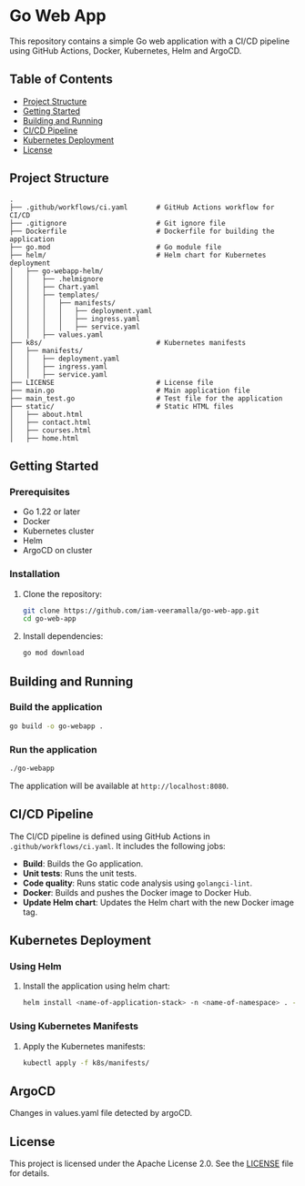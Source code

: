 # Go Web App

This repository contains a simple Go web application with a CI/CD pipeline using GitHub Actions, Docker, Kubernetes, Helm and ArgoCD.

## Table of Contents

- [Project Structure](#project-structure)
- [Getting Started](#getting-started)
- [Building and Running](#building-and-running)
- [CI/CD Pipeline](#cicd-pipeline)
- [Kubernetes Deployment](#kubernetes-deployment)
- [License](#license)

## Project Structure

```
.
├── .github/workflows/ci.yaml       # GitHub Actions workflow for CI/CD
├── .gitignore                      # Git ignore file
├── Dockerfile                      # Dockerfile for building the application
├── go.mod                          # Go module file
├── helm/                           # Helm chart for Kubernetes deployment
│   ├── go-webapp-helm/
│   │   ├── .helmignore
│   │   ├── Chart.yaml
│   │   ├── templates/
│   │   │   ├── manifests/
│   │   │   │   ├── deployment.yaml
│   │   │   │   ├── ingress.yaml
│   │   │   │   ├── service.yaml
│   │   ├── values.yaml
├── k8s/                            # Kubernetes manifests
│   ├── manifests/
│   │   ├── deployment.yaml
│   │   ├── ingress.yaml
│   │   ├── service.yaml
├── LICENSE                         # License file
├── main.go                         # Main application file
├── main_test.go                    # Test file for the application
├── static/                         # Static HTML files
│   ├── about.html
│   ├── contact.html
│   ├── courses.html
│   ├── home.html
```

## Getting Started

### Prerequisites

- Go 1.22 or later
- Docker
- Kubernetes cluster
- Helm
- ArgoCD on cluster

### Installation

1. Clone the repository:
    ```sh
    git clone https://github.com/iam-veeramalla/go-web-app.git
    cd go-web-app
    ```

2. Install dependencies:
    ```sh
    go mod download
    ```

## Building and Running

### Build the application

```sh
go build -o go-webapp .
```

### Run the application

```sh
./go-webapp
```

The application will be available at `http://localhost:8080`.

## CI/CD Pipeline

The CI/CD pipeline is defined using GitHub Actions in `.github/workflows/ci.yaml`. It includes the following jobs:

- **Build**: Builds the Go application.
- **Unit tests**: Runs the unit tests.
- **Code quality**: Runs static code analysis using `golangci-lint`.
- **Docker**: Builds and pushes the Docker image to Docker Hub.
- **Update Helm chart**: Updates the Helm chart with the new Docker image tag.

## Kubernetes Deployment

### Using Helm

1. Install the application using helm chart:
    ```sh
    helm install <name-of-application-stack> -n <name-of-namespace> . -f .\values.yaml --create-namespace
    ```

### Using Kubernetes Manifests

1. Apply the Kubernetes manifests:
    ```sh
    kubectl apply -f k8s/manifests/
    ```

## ArgoCD

Changes in values.yaml file detected by argoCD.

## License

This project is licensed under the Apache License 2.0. See the [LICENSE](LICENSE) file for details.
